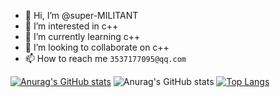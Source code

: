 - 👋 Hi, I’m @super-MILITANT
- 👀 I’m interested in c++
- 🌱 I’m currently learning c++
- 💞️ I’m looking to collaborate on c++
- 📫 How to reach me `3537177095@qq.com`

<!---
super-yjt/super-yjt is a ✨ special ✨ repository because its `README.md` (this file) appears on your GitHub profile.
You can click the Preview link to take a look at your changes.
--->
[![Anurag's GitHub stats](https://github-readme-stats.vercel.app/api?username=super-yjt)](https://github.com/anuraghazra/github-readme-stats)
![Anurag's GitHub stats](https://github-readme-stats.vercel.app/api?username=super-yjt&show_icons=true&theme=onedark)
[![Top Langs](https://github-readme-stats.vercel.app/api/top-langs/?username=super-yjt)](https://github.com/anuraghazra/github-readme-stats)

